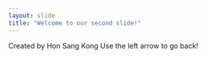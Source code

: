 ```yaml
---
layout: slide
title: "Welcome to our second slide!"
---
```

Created by Hon Sang Kong
Use the left arrow to go back!
